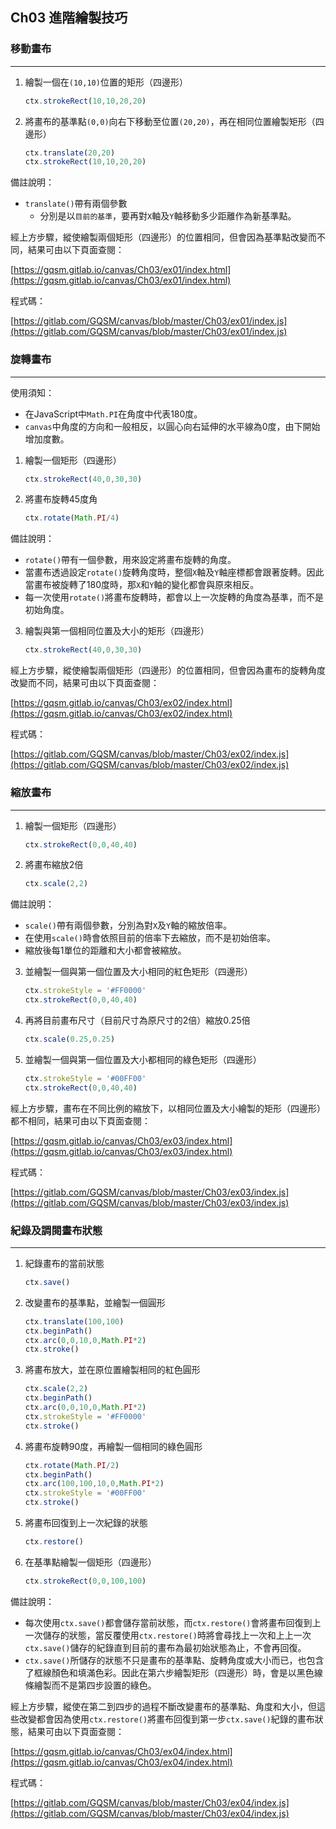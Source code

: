 ## Ch03 進階繪製技巧

### 移動畫布
---
1. 繪製一個在`(10,10)`位置的矩形（四邊形）
    ```javascript
    ctx.strokeRect(10,10,20,20)
    ```
2. 將畫布的基準點`(0,0)`向右下移動至位置`(20,20)`，再在相同位置繪製矩形（四邊形）
    ```javascript
    ctx.translate(20,20)
    ctx.strokeRect(10,10,20,20)
    ```
>>>
備註說明：
* `translate()`帶有兩個參數
    * 分別是以`目前的基準`，要再對`X`軸及`Y`軸移動多少距離作為新基準點。
>>>

經上方步驟，縱使繪製兩個矩形（四邊形）的位置相同，但會因為基準點改變而不同，結果可由以下頁面查閱：

[https://gqsm.gitlab.io/canvas/Ch03/ex01/index.html](https://gqsm.gitlab.io/canvas/Ch03/ex01/index.html)

程式碼：

[https://gitlab.com/GQSM/canvas/blob/master/Ch03/ex01/index.js](https://gitlab.com/GQSM/canvas/blob/master/Ch03/ex01/index.js)

### 旋轉畫布
---
>>>
使用須知：
* 在JavaScript中`Math.PI`在角度中代表180度。
* `canvas`中角度的方向和一般相反，以圓心向右延伸的水平線為0度，由下開始增加度數。
>>>
1. 繪製一個矩形（四邊形）
    ```javascript
    ctx.strokeRect(40,0,30,30)
    ```
2. 將畫布旋轉45度角
    ```javascript
    ctx.rotate(Math.PI/4)
    ```
>>>
備註說明：
* `rotate()`帶有一個參數，用來設定將畫布旋轉的角度。
* 當畫布透過設定`rotate()`旋轉角度時，整個`X`軸及`Y`軸座標都會跟著旋轉。因此當畫布被旋轉了180度時，那`X`和`Y`軸的變化都會與原來相反。
* 每一次使用`rotate()`將畫布旋轉時，都會以上一次旋轉的角度為基準，而不是初始角度。
>>>
3. 繪製與第一個相同位置及大小的矩形（四邊形）
    ```javascript
    ctx.strokeRect(40,0,30,30)
    ```

經上方步驟，縱使繪製兩個矩形（四邊形）的位置相同，但會因為畫布的旋轉角度改變而不同，結果可由以下頁面查閱：

[https://gqsm.gitlab.io/canvas/Ch03/ex02/index.html](https://gqsm.gitlab.io/canvas/Ch03/ex02/index.html)

程式碼：

[https://gitlab.com/GQSM/canvas/blob/master/Ch03/ex02/index.js](https://gitlab.com/GQSM/canvas/blob/master/Ch03/ex02/index.js)

### 縮放畫布
---
1. 繪製一個矩形（四邊形）
    ```javascript
    ctx.strokeRect(0,0,40,40)
    ```
2. 將畫布縮放2倍
    ```javascript
    ctx.scale(2,2)
    ```
>>>
備註說明：
* `scale()`帶有兩個參數，分別為對`X`及`Y`軸的縮放倍率。
* 在使用`scale()`時會依照目前的倍率下去縮放，而不是初始倍率。
* 縮放後每1單位的距離和大小都會被縮放。
>>>
3. 並繪製一個與第一個位置及大小相同的紅色矩形（四邊形）
    ```javascript
    ctx.strokeStyle = '#FF0000'
    ctx.strokeRect(0,0,40,40)
    ```
4. 再將目前畫布尺寸（目前尺寸為原尺寸的2倍）縮放0.25倍
    ```javascript
    ctx.scale(0.25,0.25)
    ```
5. 並繪製一個與第一個位置及大小都相同的綠色矩形（四邊形）
    ```javascript
    ctx.strokeStyle = '#00FF00'
    ctx.strokeRect(0,0,40,40)
    ```
經上方步驟，畫布在不同比例的縮放下，以相同位置及大小繪製的矩形（四邊形）都不相同，結果可由以下頁面查閱：

[https://gqsm.gitlab.io/canvas/Ch03/ex03/index.html](https://gqsm.gitlab.io/canvas/Ch03/ex03/index.html)

程式碼：

[https://gitlab.com/GQSM/canvas/blob/master/Ch03/ex03/index.js](https://gitlab.com/GQSM/canvas/blob/master/Ch03/ex03/index.js)

### 紀錄及調閱畫布狀態
---
1. 紀錄畫布的當前狀態
    ```javascript
    ctx.save()
    ```
2. 改變畫布的基準點，並繪製一個圓形
    ```javascript
    ctx.translate(100,100)
    ctx.beginPath()
    ctx.arc(0,0,10,0,Math.PI*2)
    ctx.stroke()
    ```
3. 將畫布放大，並在原位置繪製相同的紅色圓形
    ```javascript
    ctx.scale(2,2)
    ctx.beginPath()
    ctx.arc(0,0,10,0,Math.PI*2)
    ctx.strokeStyle = '#FF0000'
    ctx.stroke()
    ```
4. 將畫布旋轉90度，再繪製一個相同的綠色圓形
    ```javascript
    ctx.rotate(Math.PI/2)
    ctx.beginPath()
    ctx.arc(100,100,10,0,Math.PI*2)
    ctx.strokeStyle = '#00FF00'
    ctx.stroke()
    ```
5. 將畫布回復到上一次紀錄的狀態
    ```javascript
    ctx.restore()
    ```
6. 在基準點繪製一個矩形（四邊形）
    ```javascript
    ctx.strokeRect(0,0,100,100)
    ```
>>>
備註說明：
* 每次使用`ctx.save()`都會儲存當前狀態，而`ctx.restore()`會將畫布回復到上一次儲存的狀態，當反覆使用`ctx.restore()`時將會尋找上一次和上上一次`ctx.save()`儲存的紀錄直到目前的畫布為最初始狀態為止，不會再回復。
* `ctx.save()`所儲存的狀態不只是畫布的基準點、旋轉角度或大小而已，也包含了框線顏色和填滿色彩。因此在第六步繪製矩形（四邊形）時，會是以黑色線條繪製而不是第四步設置的綠色。
>>>

經上方步驟，縱使在第二到四步的過程不斷改變畫布的基準點、角度和大小，但這些改變都會因為使用`ctx.restore()`將畫布回復到第一步`ctx.save()`紀錄的畫布狀態，結果可由以下頁面查閱：

[https://gqsm.gitlab.io/canvas/Ch03/ex04/index.html](https://gqsm.gitlab.io/canvas/Ch03/ex04/index.html)

程式碼：

[https://gitlab.com/GQSM/canvas/blob/master/Ch03/ex04/index.js](https://gitlab.com/GQSM/canvas/blob/master/Ch03/ex04/index.js)